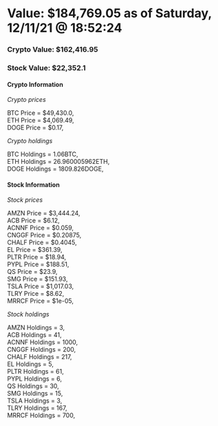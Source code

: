 # Value: $184,769.05 as of Saturday, 12/11/21 @ 18:52:24 

### Crypto Value: $162,416.95

### Stock Value: $22,352.1

#### Crypto Information 
*Crypto prices* 

BTC Price = $49,430.0,  
ETH Price = $4,069.49,  
DOGE Price = $0.17,  


*Crypto holdings* 

BTC Holdings = 1.06BTC,  
ETH Holdings = 26.960005962ETH,  
DOGE Holdings = 1809.826DOGE,  


#### Stock Information 

*Stock prices* 

AMZN Price = $3,444.24,  
ACB Price = $6.12,  
ACNNF Price = $0.059,  
CNGGF Price = $0.20875,  
CHALF Price = $0.4045,  
EL Price = $361.39,  
PLTR Price = $18.94,  
PYPL Price = $188.51,  
QS Price = $23.9,  
SMG Price = $151.93,  
TSLA Price = $1,017.03,  
TLRY Price = $8.62,  
MRRCF Price = $1e-05,  


*Stock holdings* 

AMZN Holdings = 3,  
ACB Holdings = 41,  
ACNNF Holdings = 1000,  
CNGGF Holdings = 200,  
CHALF Holdings = 217,  
EL Holdings = 5,  
PLTR Holdings = 61,  
PYPL Holdings = 6,  
QS Holdings = 30,  
SMG Holdings = 15,  
TSLA Holdings = 3,  
TLRY Holdings = 167,  
MRRCF Holdings = 700,  


